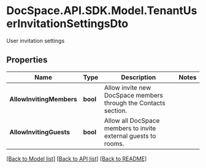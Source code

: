 # DocSpace.API.SDK.Model.TenantUserInvitationSettingsDto
User invitation settings

## Properties

Name | Type | Description | Notes
------------ | ------------- | ------------- | -------------
**AllowInvitingMembers** | **bool** | Allow invite new DocSpace members through the Contacts section. | 
**AllowInvitingGuests** | **bool** | Allow all DocSpace members to invite external guests to rooms. | 

[[Back to Model list]](../README.md#documentation-for-models) [[Back to API list]](../README.md#documentation-for-api-endpoints) [[Back to README]](../README.md)


